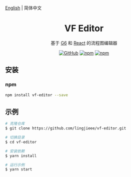 [English](README.md) | 简体中文

<h1 align="center">VF Editor</h1>

<div align="center">

基于 [G6](https://github.com/antvis/g6) 和 [React](https://github.com/facebook/react) 的流程图编辑器

[![GitHub](https://img.shields.io/github/license/lingjieee/vf-editor)](LICENSE)
[![npm](https://img.shields.io/npm/v/vf-editor)](https://www.npmjs.com/package/vf-editor)
[![npm](https://img.shields.io/npm/dm/vf-editor)](https://www.npmjs.com/package/vf-editor)

</div>

## 安装

### npm

```bash | pure
npm install vf-editor --save
```

## 示例

```bash | pure
# 克隆仓库
$ git clone https://github.com/lingjieee/vf-editor.git

# 切换目录
$ cd vf-editor

# 安装依赖
$ yarn install

# 运行示例
$ yarn start
```